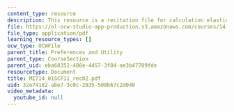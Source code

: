 ```yaml
---
content_type: resource
description: This resource is a recitation file for calculation elasticities.
file: https://ol-ocw-studio-app-production.s3.amazonaws.com/courses/14-01sc-principles-of-microeconomics-fall-2011/32e74182abe73c0c2035508b67c2d040_MIT14_01SCF11_rec02.pdf
file_type: application/pdf
learning_resource_types: []
ocw_type: OCWFile
parent_title: Preferences and Utility
parent_type: CourseSection
parent_uid: eba60351-486e-4457-3f84-ae3b47789fde
resourcetype: Document
title: MIT14_01SCF11_rec02.pdf
uid: 32e74182-abe7-3c0c-2035-508b67c2d040
video_metadata:
  youtube_id: null
---
```

